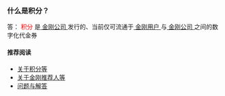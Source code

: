 ### 什么是积分？
答：<font color="red"> 积分 </font>是[ 金刚公司 ](https://a2zitpro.github.io/web/金刚公司)发行的、当前仅可流通于[ 金刚用户 ](https://a2zitpro.github.io/web/金刚用户)与[ 金刚公司 ](https://a2zitpro.github.io/web/金刚公司)之间的数字化代金券


#### 推荐阅读
- [关于积分等](https://a2zitpro.github.io/web/列表-积分及相关问题)
- [关于金刚推荐人等](https://a2zitpro.github.io/web/列表-金刚推荐人及相关问题)
- [问题与解答](https://a2zitpro.github.io/web/列表-问题与解答)
